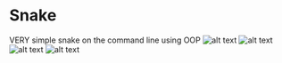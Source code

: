 # Snake
VERY simple snake on the command line using OOP
![alt text](https://cdn.discordapp.com/attachments/360812702773411845/605074513214046240/unknown.png)
![alt text](https://cdn.discordapp.com/attachments/360812702773411845/605075227139112974/unknown.png)
![alt text](https://cdn.discordapp.com/attachments/360812702773411845/605075400481046554/unknown.png)
![alt text](https://cdn.discordapp.com/attachments/360812702773411845/605075689019932686/unknown.png)
